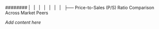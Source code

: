 ######## |   |   |   |   |   |   |   ├── Price-to-Sales (P/S) Ratio Comparison Across Market Peers

*Add content here*